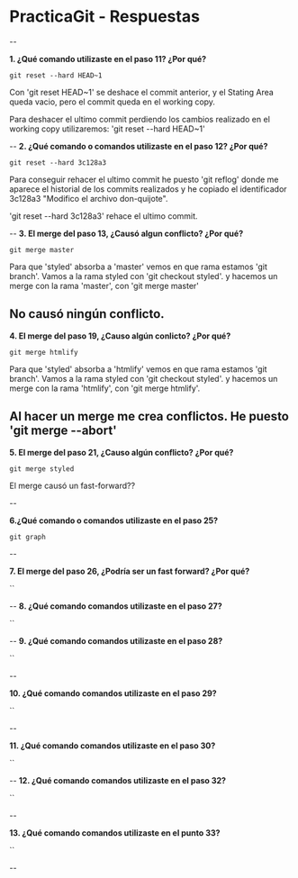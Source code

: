 # PracticaGit - Respuestas

--

**1. ¿Qué comando utilizaste en el paso 11? ¿Por qué?**

`git reset --hard HEAD~1` 


Con 'git reset HEAD~1' se deshace el commit anterior, y el Stating Area queda vacio, pero el commit queda en el working copy.

Para deshacer el ultimo commit perdiendo los cambios realizado en el working copy utilizaremos: 
'git reset --hard HEAD~1'

--
**2. ¿Qué comando o comandos utilizaste en el paso 12? ¿Por qué?**

`git reset --hard 3c128a3` 

Para conseguir rehacer el ultimo commit he puesto 'git reflog' donde me aparece el historial de los commits realizados y he copiado el identificador 3c128a3 "Modifico el archivo don-quijote".

'git reset --hard 3c128a3' rehace el ultimo commit.

--
**3. El merge del paso 13, ¿Causó algun conflicto? ¿Por qué?**

`git merge master` 

Para que 'styled' absorba a 'master' vemos en que rama estamos 'git branch'. Vamos a la rama styled con 'git checkout styled'. y hacemos un merge con la rama 'master', con 'git merge master' 

No causó ningún conflicto.
--

**4. El merge del paso 19, ¿Causo algún conlicto? ¿Por qué?**

`git merge htmlify` 

Para que 'styled' absorba a 'htmlify' vemos en que rama estamos 'git branch'. Vamos a la rama styled con 'git checkout styled'. y hacemos un merge con la rama 'htmlify', con 'git merge htmlify'.

Al hacer un merge me crea conflictos. He puesto 'git merge --abort'
--
**5. El merge del paso 21, ¿Causo algún conflicto? ¿Por qué?**

`git merge styled`

El merge causó un fast-forward?? 

--

**6.¿Qué comando o comandos utilizaste en el paso 25?**

`git graph`

--
 
**7. El merge del paso 26, ¿Podría ser un fast forward? ¿Por qué?**

``

--
**8. ¿Qué comando  comandos utilizaste en el paso 27?**

``

--
**9. ¿Qué comando  comandos utilizaste en el paso 28?**

``

--

**10. ¿Qué comando  comandos utilizaste en el paso 29?**

``

--


**11. ¿Qué comando  comandos utilizaste en el paso 30?**

``

--
**12. ¿Qué comando  comandos utilizaste en el paso 32?**

``

--

**13. ¿Qué comando  comandos utilizaste en el punto 33?**

``

--